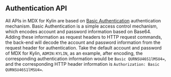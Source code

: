 ## Authentication API

All APIs in MDX for Kylin are based on [Basic Authentication](https://en.wikipedia.org/wiki/Basic_access_authentication) authentication mechanism. Basic Authentication is a simple access control mechanism, which encodes account and password information based on Base64. Adding these information as request headers to HTTP request commands, the back-end will decode the account and password information from the request header for authentication. Take the default account and password of MDX for Kylin, `ADMIN:KYLIN`, as an example, after encoding, the corresponding authentication information would be `Basic QURNSU46S1lMSU4=`, and the corresponding HTTP header information is `Authorization: Basic QURNSU46S1lMSU4=`.
